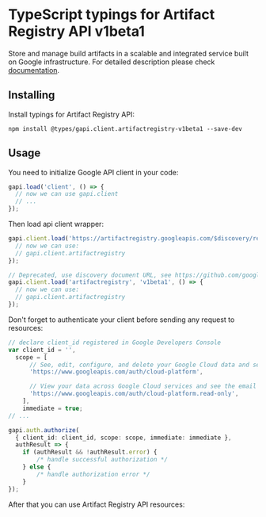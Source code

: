 # TypeScript typings for Artifact Registry API v1beta1

Store and manage build artifacts in a scalable and integrated service built on Google infrastructure.
For detailed description please check [documentation](https://cloud.google.com/artifacts/docs/).

## Installing

Install typings for Artifact Registry API:

```
npm install @types/gapi.client.artifactregistry-v1beta1 --save-dev
```

## Usage

You need to initialize Google API client in your code:

```typescript
gapi.load('client', () => {
  // now we can use gapi.client
  // ...
});
```

Then load api client wrapper:

```typescript
gapi.client.load('https://artifactregistry.googleapis.com/$discovery/rest?version=v1beta1', () => {
  // now we can use:
  // gapi.client.artifactregistry
});
```

```typescript
// Deprecated, use discovery document URL, see https://github.com/google/google-api-javascript-client/blob/master/docs/reference.md#----gapiclientloadname----version----callback--
gapi.client.load('artifactregistry', 'v1beta1', () => {
  // now we can use:
  // gapi.client.artifactregistry
});
```

Don't forget to authenticate your client before sending any request to resources:

```typescript
// declare client_id registered in Google Developers Console
var client_id = '',
  scope = [
      // See, edit, configure, and delete your Google Cloud data and see the email address for your Google Account.
      'https://www.googleapis.com/auth/cloud-platform',

      // View your data across Google Cloud services and see the email address of your Google Account
      'https://www.googleapis.com/auth/cloud-platform.read-only',
    ],
    immediate = true;
// ...

gapi.auth.authorize(
  { client_id: client_id, scope: scope, immediate: immediate },
  authResult => {
    if (authResult && !authResult.error) {
        /* handle successful authorization */
    } else {
        /* handle authorization error */
    }
});
```

After that you can use Artifact Registry API resources: <!-- TODO: make this work for multiple namespaces -->

```typescript
```
